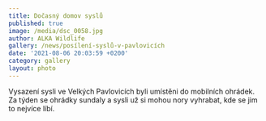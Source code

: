 ```yaml
---
title: Dočasný domov syslů
published: true
image: /media/dsc_0058.jpg
author: ALKA Wildlife
gallery: /news/posílení-syslů-v-pavlovicích
date: '2021-08-06 20:03:59 +0200'
category: gallery
layout: photo
---
```

Vysazení sysli ve Velkých Pavlovicích byli umístěni do mobilních ohrádek. Za týden se ohrádky sundaly a sysli už si mohou nory vyhrabat, kde se jim to nejvíce líbí.
